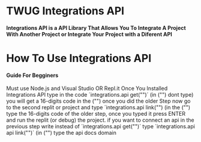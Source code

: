 # TWUG Integrations API
#### Integrations API is a API Library That Allows You To Integrate A Project With Another Project or Integrate Your Project with a Diferent API


# How To Use Integrations API
#### Guide For Begginers
Must use Node.js and Visual Studio OR Repl.it
Once You Installed Integrations API type in the code ´integrations.api get("")´ (in ("") dont type) you will get a 16-digits code in the ("")
once you did the older Step now go to the second replit or project and type ´integrations.api link("") (in the ("") type the  16-digits code of the older step, once you typed it press ENTER and run the replit (or debug) the project. if you want to connect an api in the previous step write instead of ´integrations.api get("")´ type ´integrations.api api link("")´ (in ("") type the api docs domain
